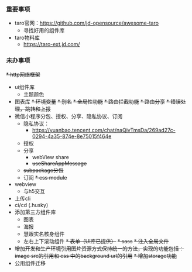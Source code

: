### 重要事项
* taro官网：https://github.com/jd-opensource/awesome-taro
  * 寻找好用的组件库
* taro物料库
  * https://taro-ext.jd.com/

### 未办事项
~~* http网络框架~~
* ui组件库
  * 主题颜色
* 图表库
~~* 环境变量~~
~~* 别名~~
~~* 全局性功能~~
  ~~* 路由拦截功能~~
  ~~* 路由分享~~
  ~~* 错误处理，跳转和上报~~
* 微信小程序分包、授权、分享、隐私协议、订阅
    * 隐私协议：
      * https://yuanbao.tencent.com/chat/naQivTmsDa/269ad27c-0294-4a35-874e-8e75015f464e
    * 授权
    * 分享
      * webView share
      * ~~useShareAppMessage~~
    * ~~subpackage分包~~
    * 订阅
~~* css module~~
* webview
  * 与h5交互
* 上传cli
* ci/cd (.husky)
* 添加第三方组件库
  * 图表
  * 海报
  * 慧眼实名核身组件
  * 左右上下滚动组件
  ~~* 表单（UI库已提供）~~
~~* sass~~
  ~~* 注入全局文件~~
* ~~增加开发和生产环境引用图片资源方式保持统一的方法，实现的功能包括：image src的引用和 css 中的background url的引用~~
~~* 增加storage功能~~
* 公用组件迁移


